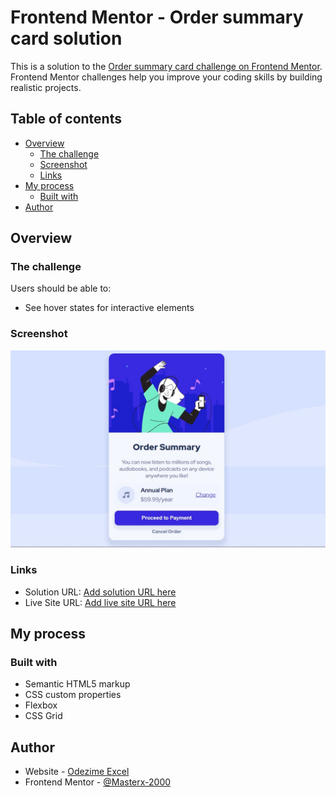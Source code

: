 # Frontend Mentor - Order summary card solution

This is a solution to the [Order summary card challenge on Frontend Mentor](https://www.frontendmentor.io/challenges/order-summary-component-QlPmajDUj). Frontend Mentor challenges help you improve your coding skills by building realistic projects. 

## Table of contents

- [Overview](#overview)
  - [The challenge](#the-challenge)
  - [Screenshot](#screenshot)
  - [Links](#links)
- [My process](#my-process)
  - [Built with](#built-with)
- [Author](#author)

## Overview

### The challenge

Users should be able to:

- See hover states for interactive elements

### Screenshot

![Have a view](Screenshot.jpg)


### Links

- Solution URL: [Add solution URL here](https://github.com/master-x2000/order-summary)
- Live Site URL: [Add live site URL here](https://master-x2000.github.io/order-summary/)

## My process

### Built with

- Semantic HTML5 markup
- CSS custom properties
- Flexbox
- CSS Grid

## Author

- Website - [Odezime Excel](https://master-x2000.github.io/order-summary/)
- Frontend Mentor - [@Masterx-2000](https://www.frontendmentor.io/profile/masterx-2000)
